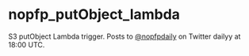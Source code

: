 # nopfp_putObject_lambda

S3 putObject Lambda trigger. Posts to [@nopfpdaily](https://twitter.com/nopfpdaily) on Twitter dailyy at 18:00 UTC.
